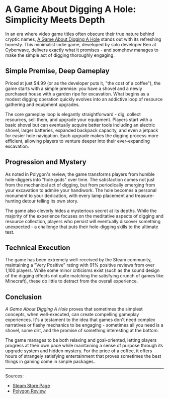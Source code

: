 # A Game About Digging A Hole: Simplicity Meets Depth

In an era where video game titles often obscure their true nature behind cryptic names, [A Game About Digging A Hole](https://agameaboutdiggingahole.com/) stands out with its refreshing honesty. This minimalist indie game, developed by solo developer Ben at Cyberwave, delivers exactly what it promises - and somehow manages to make the simple act of digging thoroughly engaging.

## Simple Premise, Deep Gameplay

Priced at just $4.99 (or as the developer puts it, "the cost of a coffee"), the game starts with a simple premise: you have a shovel and a newly purchased house with a garden ripe for excavation. What begins as a modest digging operation quickly evolves into an addictive loop of resource gathering and equipment upgrades.

The core gameplay loop is elegantly straightforward - dig, collect resources, sell them, and upgrade your equipment. Players start with a basic shovel but can eventually acquire better tools including an electric shovel, larger batteries, expanded backpack capacity, and even a jetpack for easier hole navigation. Each upgrade makes the digging process more efficient, allowing players to venture deeper into their ever-expanding excavation.

## Progression and Mystery

As noted in Polygon's review, the game transforms players from humble hole-diggers into "hole gods" over time. The satisfaction comes not just from the mechanical act of digging, but from periodically emerging from your excavation to admire your handiwork. The hole becomes a personal monument to your dedication, with every lamp placement and treasure-hunting detour telling its own story.

The game also cleverly hides a mysterious secret at its depths. While the majority of the experience focuses on the meditative aspects of digging and resource collection, players who persist will eventually discover something unexpected - a challenge that puts their hole-digging skills to the ultimate test.

## Technical Execution

The game has been extremely well-received by the Steam community, maintaining a "Very Positive" rating with 91% positive reviews from over 1,100 players. While some minor criticisms exist (such as the sound design of the digging effects not quite matching the satisfying crunch of games like Minecraft), these do little to detract from the overall experience.

## Conclusion

*A Game About Digging A Hole* proves that sometimes the simplest concepts, when well-executed, can create compelling gameplay experiences. It's a testament to the idea that games don't need complex narratives or flashy mechanics to be engaging - sometimes all you need is a shovel, some dirt, and the promise of something interesting at the bottom.

The game manages to be both relaxing and goal-oriented, letting players progress at their own pace while maintaining a sense of purpose through its upgrade system and hidden mystery. For the price of a coffee, it offers hours of strangely satisfying entertainment that proves sometimes the best things in gaming come in simple packages.

---

Sources: 
- [Steam Store Page](https://store.steampowered.com/app/3244220/A_Game_About_Digging_A_Hole/)
- [Polygon Review](https://www.polygon.com/impressions/521049/a-game-about-digging-a-hole-review-sandbox-steam)
